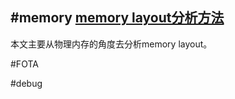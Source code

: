 
#memory
[memory layout分析方法](memory_layout_anaysis.html)
---
本文主要从物理内存的角度去分析memory layout。

#FOTA

#debug 



